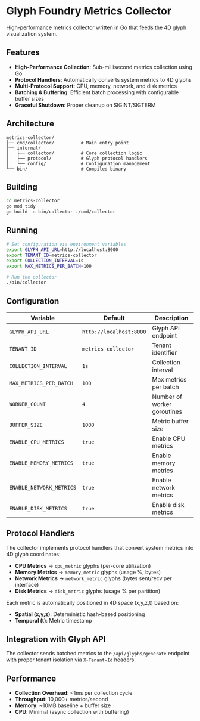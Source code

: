 # Glyph Foundry Metrics Collector

High-performance metrics collector written in Go that feeds the 4D glyph visualization system.

## Features

- **High-Performance Collection**: Sub-millisecond metrics collection using Go
- **Protocol Handlers**: Automatically converts system metrics to 4D glyphs
- **Multi-Protocol Support**: CPU, memory, network, and disk metrics
- **Batching & Buffering**: Efficient batch processing with configurable buffer sizes
- **Graceful Shutdown**: Proper cleanup on SIGINT/SIGTERM

## Architecture

```
metrics-collector/
├── cmd/collector/          # Main entry point
├── internal/
│   ├── collector/          # Core collection logic
│   ├── protocol/           # Glyph protocol handlers
│   └── config/             # Configuration management
└── bin/                    # Compiled binary
```

## Building

```bash
cd metrics-collector
go mod tidy
go build -o bin/collector ./cmd/collector
```

## Running

```bash
# Set configuration via environment variables
export GLYPH_API_URL=http://localhost:8000
export TENANT_ID=metrics-collector
export COLLECTION_INTERVAL=1s
export MAX_METRICS_PER_BATCH=100

# Run the collector
./bin/collector
```

## Configuration

| Variable | Default | Description |
|----------|---------|-------------|
| `GLYPH_API_URL` | `http://localhost:8000` | Glyph API endpoint |
| `TENANT_ID` | `metrics-collector` | Tenant identifier |
| `COLLECTION_INTERVAL` | `1s` | Collection interval |
| `MAX_METRICS_PER_BATCH` | `100` | Max metrics per batch |
| `WORKER_COUNT` | `4` | Number of worker goroutines |
| `BUFFER_SIZE` | `1000` | Metric buffer size |
| `ENABLE_CPU_METRICS` | `true` | Enable CPU metrics |
| `ENABLE_MEMORY_METRICS` | `true` | Enable memory metrics |
| `ENABLE_NETWORK_METRICS` | `true` | Enable network metrics |
| `ENABLE_DISK_METRICS` | `true` | Enable disk metrics |

## Protocol Handlers

The collector implements protocol handlers that convert system metrics into 4D glyph coordinates:

- **CPU Metrics** → `cpu_metric` glyphs (per-core utilization)
- **Memory Metrics** → `memory_metric` glyphs (usage %, bytes)
- **Network Metrics** → `network_metric` glyphs (bytes sent/recv per interface)
- **Disk Metrics** → `disk_metric` glyphs (usage % per partition)

Each metric is automatically positioned in 4D space (x,y,z,t) based on:
- **Spatial (x,y,z)**: Deterministic hash-based positioning
- **Temporal (t)**: Metric timestamp

## Integration with Glyph API

The collector sends batched metrics to the `/api/glyphs/generate` endpoint with proper tenant isolation via `X-Tenant-Id` headers.

## Performance

- **Collection Overhead**: <1ms per collection cycle
- **Throughput**: 10,000+ metrics/second
- **Memory**: ~10MB baseline + buffer size
- **CPU**: Minimal (async collection with buffering)
